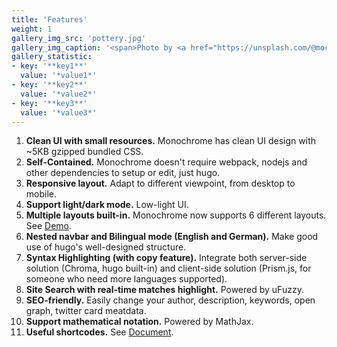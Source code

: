 ```yaml
---
title: 'Features'
weight: 1
gallery_img_src: 'pottery.jpg'
gallery_img_caption: '<span>Photo by <a href="https://unsplash.com/@mochiel?utm_source=unsplash&amp;utm_medium=referral&amp;utm_content=creditCopyText">Mercy</a> on <a href="https://unsplash.com/s/photos/vase?utm_source=unsplash&amp;utm_medium=referral&amp;utm_content=creditCopyText">Unsplash</a></span>'
gallery_statistic:
- key: '**key1**'
  value: '*value1*'
- key: '**key2**'
  value: '*value2*'
- key: '**key3**'
  value: '*value3*'
---
```


1. **Clean UI with small resources.** Monochrome has clean UI design with ~5KB gzipped bundled CSS.
2. **Self-Contained.** Monochrome doesn't require webpack, nodejs and other dependencies to setup or edit, just hugo.
3. **Responsive layout.** Adapt to different viewpoint, from desktop to mobile.
4. **Support light/dark mode.** Low-light UI.
5. **Multiple layouts built-in.** Monochrome now supports 6 different layouts. See [Demo](https://VinayIN.github.io/hugo-theme-monochrome/layouts/).
6. **Nested navbar and Bilingual mode (English and German).** Make good use of hugo's well-designed structure.
7. **Syntax Highlighting (with copy feature).** Integrate both server-side solution (Chroma, hugo built-in) and client-side solution (Prism.js, for someone who need more languages supported).
8. **Site Search with real-time matches highlight.** Powered by uFuzzy. 
9. **SEO-friendly.** Easily change your author, description, keywords, open graph, twitter card meatdata.
10. **Support mathematical notation.** Powered by MathJax.
11. **Useful shortcodes.** See [Document](https://VinayIN.github.io/hugo-theme-monochrome/shortcodes/).
